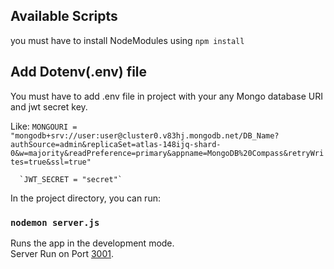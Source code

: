 
## Available Scripts

you must have to install NodeModules using `npm install`

## Add Dotenv(.env) file
You must have to add .env file in project with your any Mongo database URI and jwt secret key.

Like: 
`MONGOURI = "mongodb+srv://user:user@cluster0.v83hj.mongodb.net/DB_Name?authSource=admin&replicaSet=atlas-148ijq-shard-0&w=majority&readPreference=primary&appname=MongoDB%20Compass&retryWrites=true&ssl=true"`
      
      `JWT_SECRET = "secret"`
      
In the project directory, you can run:

### `nodemon server.js`

Runs the app in the development mode.<br />
Server Run on Port [3001](http://localhost:3000).